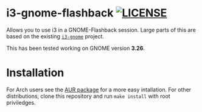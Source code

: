 # i3-gnome-flashback [![LICENSE](http://img.shields.io/badge/license-MIT-blue.svg?style=flat)](http://choosealicense.com/licenses/mit/)

Allows you to use i3 in a GNOME-Flashback session. Large parts of this are based on the existing [`i3-gnome`](https://github.com/lvillani/i3-gnome) project.

This has been tested working on GNOME version **3.26**.

# Installation

For Arch users see the [AUR package](https://aur.archlinux.org/packages/i3-gnome-flashback/) for a more easy intallation. For other distributions, clone this repository and run `make install` with root priviledges.
